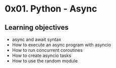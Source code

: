 # 0x01. Python - Async
## Learning objectives
- async and await syntax
- How to execute an async program with asyncio
- How to run concurrent coroutines
- How to create asyncio tasks
- How to use the random module

